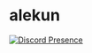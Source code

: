 # alekun

[![Discord Presence](https://lanyard-profile-readme.vercel.app/api/493878038505979904?bg=24222a&borderRadius=6px)](https://lanyard-visualizer.netlify.app/493878038505979904)
